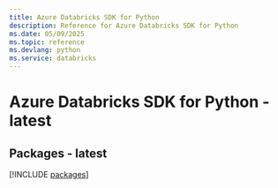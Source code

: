 ```yaml
---
title: Azure Databricks SDK for Python
description: Reference for Azure Databricks SDK for Python
ms.date: 05/09/2025
ms.topic: reference
ms.devlang: python
ms.service: databricks
---
```

# Azure Databricks SDK for Python - latest
## Packages - latest
[!INCLUDE [packages](databricks-index.md)]